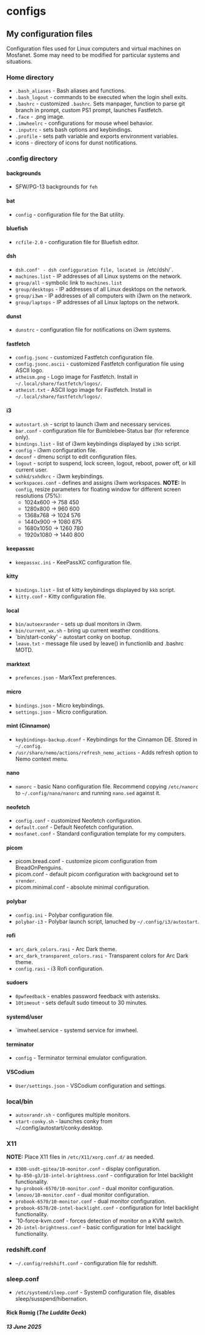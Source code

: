 # configs

## My configuration files
Configuration files used for Linux computers and virtual machines on Mosfanet. Some may need to be modified for particular systems and situations.
### Home directory
- `.bash_aliases` - Bash aliases and functions.
- `.bash_logout` - commands to be executed when the login shell exits.
- `.bashrc` - customized `.bashrc`. Sets manpager, function to parse git branch in prompt, custom PS1 prompt, launches Fastfetch.
- `.face` - .png image.
- `.imwheelrc` - configurations for mouse wheel behavior.
- `.inputrc` - sets bash options and keybindings.
- `.profile` - sets path variable and exports environment variables.
- icons - directory of icons for dunst notifications.
### .config directory
#### backgrounds
- SFW/PG-13 backgrounds for `feh`
#### bat
- `config` - configuration file for the Bat utility.
#### bluefish
- `rcfile-2.0` - configuration file for Bluefish editor.
#### dsh
- `dsh.conf' - dsh configguration file, located in `/etc/dsh/`.
- `machines.list` - IP addresses of all Linux systems on the network.
- `group/all` - symbolic link to `machines.list`
- `group/desktops` - IP addresses of all Linux desktops on the network.
- `group/i3wm` - IP addresses of all computers with i3wm on the network.
- `group/laptops` - IP addresses of all Linux laptops on the network.
#### dunst
- `dunstrc` - configuration file for notifications on i3wm systems.
#### fastfetch
- `config.jsonc` - customized Fastfetch configuration file.
- `config.jsonc.ascii` - customized Fastfetch configuration file using ASCII logo.
- `atheism.png` - Logo image for Fastfetch. Install in `~/.local/share/fastfetch/logos/`.
- `atheist.txt` - ASCII logo image for Fastfetch. Install in `~/.local/share/fastfetch/logos/`.
#### i3
- `autostart.sh` - script to launch i3wm and necessary services.
- `bar.conf` - configuration file for Bumblebee-Status bar (for reference only).
- `bindings.list` - list of i3wm keybindings displayed by `i3kb` script.
- `config` - i3wm configuration file.
- `dmconf` - dmenu script to edit configuration files.
- `logout` - script to suspend, lock screen, logout, reboot, power off, or kill current user.
- `sxhkd/sxhdkrc` - i3wm keybindings.
- `workspaces.conf` - defines and assigns i3wm workspaces.
**NOTE:** In `config`, resize parameters for floating window for different screen resolutions (75%):
	- 1024x600 -> 758 450
	- 1280x800 -> 960 600
	- 1368x768 -> 1024 576
	- 1440x900 -> 1080 675
	- 1680x1050 -> 1260 780
	- 1920x1080 -> 1440 800
#### keepassxc
- `keepassxc.ini` - KeePassXC configuration file.
#### kitty
- `bindings.list` - list of kitty keybindings displayed by `kkb` script.
- `kitty.conf` - Kitty configuration file.
#### local
- `bin/autoexrander` - sets up dual monitors in i3wm.
- `bin/current_wx.sh` - bring up current weather conditions.
- `bin/start-conky' - autostart conky on bootup.
- `leave.txt` - message file used by leave() in functionlib and .bashrc MOTD.
#### marktext
- `prefences.json` - MarkText preferences.
#### micro
 - `bindings.json` - Micro keybindings.
 - `settings.json` - Micro configuration.
#### mint (Cinnamon)
 - `keybindings-backup.dconf` - Keybindings for the Cinnamon DE. Stored in `~/.config`.
 - `/usr/share/nemo/actions/refresh_nemo_actions` - Adds refresh option to Nemo context menu.
#### nano
- `nanorc` - basic Nano configuration file. Recommend copying `/etc/nanorc` to `~/.config/nano/nanorc` and running `nano.sed` against it.
#### neofetch
- `config.conf` - customized Neofetch configuration.
- `default.conf` - Default Neofetch configuration.
- `mosfanet.conf` - Standard configuration template for my computers.
#### picom
- picom.bread.conf - customize picom configuration from BreadOnPenguins.
- picom.conf - default picom configuration with background set to `xrender`.
- picom.minimal.conf - absolute minimal configuration.
#### polybar
- `config.ini` - Polybar configuration file.
- `polybar-i3` - Polybar launch script, lanuched by `~/.config/i3/autostart`.
#### rofi
- `arc_dark_colors.rasi` - Arc Dark theme.
- `arc_dark_transparent_colors.rasi` - Transparent colors for Arc Dark theme.
- `config.rasi` - i3 Rofi configuration.
#### sudoers
- `0pwfeedback` - enables password feedback with asterisks.
- `10timeout` - sets default sudo timeout to 30 minutes.
#### systemd/user
- `imwheel.service - systemd service for imwheel.
#### terminator
- `config` - Terminator terminal emulator configuration.
#### VSCodium
- `User/settings.json` - VSCodium configuration and settings.
### local/bin
- `autoxrandr.sh` - configures multiple monitors.
- `start-conky.sh` - launches conky from ~/.config/autostart/conky.desktop.
### X11
**NOTE:** Place X11 files in `/etc/X11/xorg.conf.d/` as needed.
- `8300-usdt-gitea/10-monitor.conf` - display configuration.
- `hp-850-g3/10-intel-brightness.conf` - configuration for Intel backlight functionality.
- `hp-probook-6570/10-monitor.conf` - dual monitor configuration.
- `lenovo/10-monitor.conf` - dual monitor configuration.
- `probook-6570/10-monitor.conf` - dual monitor configuration.
- `probook-6570/20-intel-backlight.conf` - configuration for Intel backlight functionality.
- `10-force-kvm.conf - forces detection of monitor on a KVM switch.
- `20-intel-brightness.conf` - basic configuration for Intel backlight functionality.
### redshift.conf
- `~/.config/redshift.conf` - configuration file for redshift.
### sleep.conf
- `/etc/systemd/sleep.conf` - SystemD configuration file, disables sleep/susspend/hibernation.
#### Rick Romig (*The Luddite Geek*)
##### 13 June 2025
